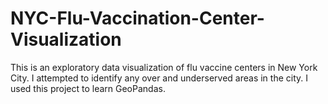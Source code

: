 # NYC-Flu-Vaccination-Center-Visualization
This is an exploratory data visualization of flu vaccine centers in New York City. 
I attempted to identify any over and underserved areas in the city. I used this project to learn GeoPandas.
